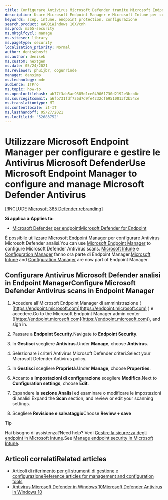 ```yaml
---
title: Configurare Antivirus Microsoft Defender tramite Microsoft Endpoint Manager
description: Usare Microsoft Endpoint Manager e Microsoft Intune per configurare Microsoft Defender AV e Endpoint Protection
keywords: scep, intune, endpoint protection, configurazione
search.product: eADQiWindows 10XVcnh
ms.prod: m365-security
ms.mktglfcycl: manage
ms.sitesec: library
ms.pagetype: security
localization_priority: Normal
author: denisebmsft
ms.author: deniseb
ms.custom: nextgen
ms.date: 05/24/2021
ms.reviewer: phuijbr, oogunrinde
manager: dansimp
ms.technology: mde
audience: ITPro
ms.topic: how-to
ms.openlocfilehash: ab77f3ab5ac9385d1ce049061730d2192e3bcb0c
ms.sourcegitcommit: a6fb731fdf726d7d9fe4232cf69510013f2b54ce
ms.translationtype: MT
ms.contentlocale: it-IT
ms.lasthandoff: 05/27/2021
ms.locfileid: "52683752"
---
```

# <a name="use-microsoft-endpoint-manager-to-configure-and-manage-microsoft-defender-antivirus"></a><span data-ttu-id="0adc1-104">Utilizzare Microsoft Endpoint Manager per configurare e gestire le Antivirus Microsoft Defender</span><span class="sxs-lookup"><span data-stu-id="0adc1-104">Use Microsoft Endpoint Manager to configure and manage Microsoft Defender Antivirus</span></span>

[!INCLUDE [Microsoft 365 Defender rebranding](../../includes/microsoft-defender.md)]


<span data-ttu-id="0adc1-105">**Si applica a:**</span><span class="sxs-lookup"><span data-stu-id="0adc1-105">**Applies to:**</span></span>

- [<span data-ttu-id="0adc1-106">Microsoft Defender per endpoint</span><span class="sxs-lookup"><span data-stu-id="0adc1-106">Microsoft Defender for Endpoint</span></span>](/microsoft-365/security/defender-endpoint/)

<span data-ttu-id="0adc1-107">È possibile utilizzare [Microsoft Endpoint Manager](/mem/endpoint-manager-overview) per configurare Antivirus Microsoft Defender analisi.</span><span class="sxs-lookup"><span data-stu-id="0adc1-107">You can use [Microsoft Endpoint Manager](/mem/endpoint-manager-overview) to configure Microsoft Defender Antivirus scans.</span></span> <span data-ttu-id="0adc1-108">[Microsoft Intune](/mem/intune/fundamentals/what-is-intune) e [Configuration Manager](/mem/configmgr/core/understand/introduction) fanno ora parte di Endpoint Manager.</span><span class="sxs-lookup"><span data-stu-id="0adc1-108">[Microsoft Intune](/mem/intune/fundamentals/what-is-intune) and [Configuration Manager](/mem/configmgr/core/understand/introduction) are now part of Endpoint Manager.</span></span>  

## <a name="configure-microsoft-defender-antivirus-scans-in-endpoint-manager"></a><span data-ttu-id="0adc1-109">Configurare Antivirus Microsoft Defender analisi in Endpoint Manager</span><span class="sxs-lookup"><span data-stu-id="0adc1-109">Configure Microsoft Defender Antivirus scans in Endpoint Manager</span></span>

1. <span data-ttu-id="0adc1-110">Accedere all'Microsoft Endpoint Manager di amministrazione ( [https://endpoint.microsoft.com](https://endpoint.microsoft.com) ) e accedere.</span><span class="sxs-lookup"><span data-stu-id="0adc1-110">Go to the Microsoft Endpoint Manager admin center ([https://endpoint.microsoft.com](https://endpoint.microsoft.com)), and sign in.</span></span>

2. <span data-ttu-id="0adc1-111">Passare a **Endpoint Security**.</span><span class="sxs-lookup"><span data-stu-id="0adc1-111">Navigate to **Endpoint Security**.</span></span>

3. <span data-ttu-id="0adc1-112">In **Gestisci** scegliere **Antivirus.**</span><span class="sxs-lookup"><span data-stu-id="0adc1-112">Under **Manage**, choose **Antivirus**.</span></span>

4. <span data-ttu-id="0adc1-113">Selezionare i criteri Antivirus Microsoft Defender criteri.</span><span class="sxs-lookup"><span data-stu-id="0adc1-113">Select your Microsoft Defender Antivirus policy.</span></span> 

5. <span data-ttu-id="0adc1-114">In **Gestisci** scegliere **Proprietà**.</span><span class="sxs-lookup"><span data-stu-id="0adc1-114">Under **Manage**, choose **Properties**.</span></span>

6. <span data-ttu-id="0adc1-115">Accanto a **Impostazioni di configurazione** scegliere **Modifica**.</span><span class="sxs-lookup"><span data-stu-id="0adc1-115">Next to **Configuration settings**, choose **Edit**.</span></span>

7. <span data-ttu-id="0adc1-116">Espandere la **sezione Analisi** ed esaminare o modificare le impostazioni di analisi.</span><span class="sxs-lookup"><span data-stu-id="0adc1-116">Expand the **Scan** section, and review or edit your scanning settings.</span></span>

8. <span data-ttu-id="0adc1-117">Scegliere **Revisione e salvataggio**</span><span class="sxs-lookup"><span data-stu-id="0adc1-117">Choose **Review + save**</span></span>


> [!TIP]
> <span data-ttu-id="0adc1-118">Hai bisogno di assistenza?</span><span class="sxs-lookup"><span data-stu-id="0adc1-118">Need help?</span></span> <span data-ttu-id="0adc1-119">Vedi [Gestire la sicurezza degli endpoint in Microsoft Intune](/mem/intune/protect/endpoint-security).</span><span class="sxs-lookup"><span data-stu-id="0adc1-119">See [Manage endpoint security in Microsoft Intune](/mem/intune/protect/endpoint-security).</span></span>


## <a name="related-articles"></a><span data-ttu-id="0adc1-120">Articoli correlati</span><span class="sxs-lookup"><span data-stu-id="0adc1-120">Related articles</span></span>

- [<span data-ttu-id="0adc1-121">Articoli di riferimento per gli strumenti di gestione e configurazione</span><span class="sxs-lookup"><span data-stu-id="0adc1-121">Reference articles for management and configuration tools</span></span>](configuration-management-reference-microsoft-defender-antivirus.md)
- [<span data-ttu-id="0adc1-122">Antivirus Microsoft Defender in Windows 10</span><span class="sxs-lookup"><span data-stu-id="0adc1-122">Microsoft Defender Antivirus in Windows 10</span></span>](microsoft-defender-antivirus-in-windows-10.md)